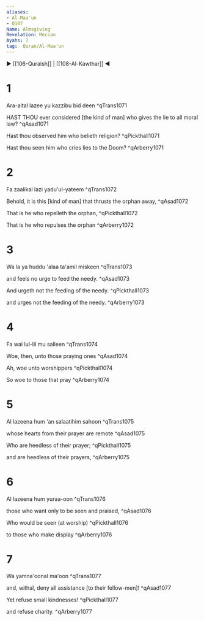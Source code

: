 ```yaml
---
aliases:
- Al-Maa'un
- Q107
Name: Almsgiving
Revelation: Meccan
Ayahs: 7
tag:  Quran/Al-Maa'un
---
```


▶ [[106-Quraish]] | [[108-Al-Kawthar]] ◀

# 1

Ara-aital lazee yu kazzibu bid deen ^qTrans1071


HAST THOU ever considered [the kind of man] who gives the lie to all moral law? ^qAsad1071


Hast thou observed him who belieth religion? ^qPickthall1071


Hast thou seen him who cries lies to the Doom? ^qArberry1071

# 2

Fa zaalikal lazi yadu'ul-yateem ^qTrans1072


Behold, it is this [kind of man] that thrusts the orphan away, ^qAsad1072


That is he who repelleth the orphan, ^qPickthall1072


That is he who repulses the orphan ^qArberry1072

# 3

Wa la ya huddu 'alaa ta'amil miskeen ^qTrans1073


and feels no urge to feed the needy. ^qAsad1073


And urgeth not the feeding of the needy. ^qPickthall1073


and urges not the feeding of the needy. ^qArberry1073

# 4

Fa wai lul-lil mu salleen ^qTrans1074


Woe, then, unto those praying ones ^qAsad1074


Ah, woe unto worshippers ^qPickthall1074


So woe to those that pray ^qArberry1074

# 5

Al lazeena hum 'an salaatihim sahoon ^qTrans1075


whose hearts from their prayer are remote ^qAsad1075


Who are heedless of their prayer; ^qPickthall1075


and are heedless of their prayers, ^qArberry1075

# 6

Al lazeena hum yuraa-oon ^qTrans1076


those who want only to be seen and praised, ^qAsad1076


Who would be seen (at worship) ^qPickthall1076


to those who make display ^qArberry1076

# 7

Wa yamna'oonal ma'oon ^qTrans1077


and, withal, deny all assistance [to their fellow-men]! ^qAsad1077


Yet refuse small kindnesses! ^qPickthall1077


and refuse charity. ^qArberry1077

